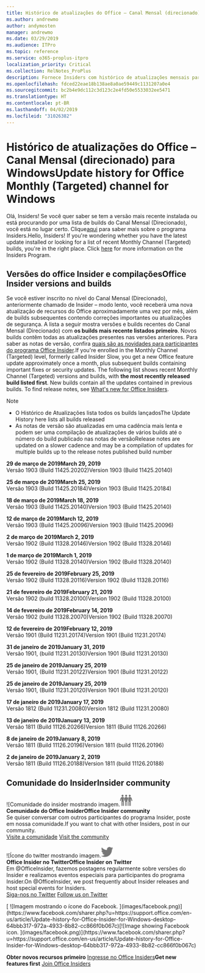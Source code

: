```yaml
---
title: Histórico de atualizações do Office – Canal Mensal (direcionado)
ms.author: andrewmo
author: andymosten
manager: andrewmo
ms.date: 03/29/2019
ms.audience: ITPro
ms.topic: reference
ms.service: o365-proplus-itpro
localization_priority: Critical
ms.collection: RelNotes_ProPlus
description: Fornece Insiders com histórico de atualizações mensais para os lançamentos do Canal Mensal Direcionado para a área de trabalho do Windows
ms.openlocfilehash: fdced22eae18b138ae8a0ae59449c1131207a0e4
ms.sourcegitcommit: bc2b4e9dc112c3d123c2e4fd50e5533032ee5471
ms.translationtype: HT
ms.contentlocale: pt-BR
ms.lasthandoff: 04/02/2019
ms.locfileid: "31026382"
---
```

# <a name="update-history-for-office-monthly-targeted-channel-for-windows"></a><span data-ttu-id="c93d8-103">Histórico de atualizações do Office – Canal Mensal (direcionado) para Windows</span><span class="sxs-lookup"><span data-stu-id="c93d8-103">Update history for Office Monthly (Targeted) channel for Windows</span></span>

<span data-ttu-id="c93d8-p101">Olá, Insiders! Se você quer saber se tem a versão mais recente instalada ou está procurando por uma lista de builds do Canal Mensal (Direcionado), você está no lugar certo.                                                                    Clique[aqui](https://insider.office.com/) para saber mais sobre o programa Insiders.</span><span class="sxs-lookup"><span data-stu-id="c93d8-p101">Hello, Insiders! If you're wondering whether you have the latest update installed or looking for a list of recent Monthly Channel (Targeted) builds, you're in the right place. Click [here](https://insider.office.com/) for more information on the Insiders Program.</span></span>

## <a name="office-insider-versions-and-builds"></a><span data-ttu-id="c93d8-107">Versões do office Insider e compilações</span><span class="sxs-lookup"><span data-stu-id="c93d8-107">Office Insider versions and builds</span></span>

<span data-ttu-id="c93d8-p102">Se você estiver inscrito no nível do Canal Mensal (Direcionado), anteriormente chamado de Insider – modo lento, você receberá uma nova atualização de recursos do Office aproximadamente uma vez por mês, além de builds subsequentes contendo correções importantes ou atualizações de segurança. A lista a seguir mostra versões e builds recentes do Canal Mensal (Direcionado) com **os builds mais recente listados primeiro**. Novos builds contêm todas as atualizações presentes nas versões anteriores. Para saber as notas de versão, confira [quais são as novidades para participantes do programa Office Insider](https://support.office.com/pt-BR/article/what-s-new-for-office-insiders-c152d1e2-96ff-4ce9-8c14-e74e13847a24).</span><span class="sxs-lookup"><span data-stu-id="c93d8-p102">If you're enrolled in the Monthly Channel (Targeted) level, formerly called Insider Slow, you get a new Office feature update approximately once a month, plus subsequent builds containing important fixes or security updates. The following list shows recent Monthly Channel (Targeted) versions and builds, with **the most recently released build listed first**. New builds contain all the updates contained in previous builds. To find release notes, see [What's new for Office Insiders](https://support.office.com/pt-BR/article/what-s-new-for-office-insiders-c152d1e2-96ff-4ce9-8c14-e74e13847a24).</span></span>

> [!NOTE]
> - <span data-ttu-id="c93d8-112">O Histórico de Atualizações lista todos os builds lançados</span><span class="sxs-lookup"><span data-stu-id="c93d8-112">The Update History here lists all builds released</span></span>
> - <span data-ttu-id="c93d8-113">As notas de versão são atualizadas em uma cadência mais lenta e podem ser uma compilação de atualizações de vários builds até o número do build publicado nas notas de versão</span><span class="sxs-lookup"><span data-stu-id="c93d8-113">Release notes are updated on a slower cadence and may be a compilation of updates for multiple builds up to the release notes published build number</span></span>

<span data-ttu-id="c93d8-114">**29 de março de 2019**</span><span class="sxs-lookup"><span data-stu-id="c93d8-114">**March 29, 2019**</span></span><br/> <span data-ttu-id="c93d8-115">Versão 1903 (Build 11425.20202)</span><span class="sxs-lookup"><span data-stu-id="c93d8-115">Version 1903 (Build 11425.20140)</span></span><br/>

<span data-ttu-id="c93d8-116">**25 de março de 2019**</span><span class="sxs-lookup"><span data-stu-id="c93d8-116">**March 25, 2019**</span></span><br/> <span data-ttu-id="c93d8-117">Versão 1903 (Build 11425.20184)</span><span class="sxs-lookup"><span data-stu-id="c93d8-117">Version 1903 (Build 11425.20184)</span></span><br/>

<span data-ttu-id="c93d8-118">**18 de março de 2019**</span><span class="sxs-lookup"><span data-stu-id="c93d8-118">**March 18, 2019**</span></span><br/> <span data-ttu-id="c93d8-119">Versão 1903 (Build 11425.20140)</span><span class="sxs-lookup"><span data-stu-id="c93d8-119">Version 1903 (Build 11425.20140)</span></span><br/>

<span data-ttu-id="c93d8-120">**12 de março de 2019**</span><span class="sxs-lookup"><span data-stu-id="c93d8-120">**March 12, 2019**</span></span><br/> <span data-ttu-id="c93d8-121">Versão 1903 (Build 11425.20096)</span><span class="sxs-lookup"><span data-stu-id="c93d8-121">Version 1903 (Build 11425.20096)</span></span><br/>

<span data-ttu-id="c93d8-122">**2 de março de 2019**</span><span class="sxs-lookup"><span data-stu-id="c93d8-122">**March 2, 2019**</span></span><br/> <span data-ttu-id="c93d8-123">Versão 1902 (Build 11328.20146)</span><span class="sxs-lookup"><span data-stu-id="c93d8-123">Version 1902 (Build 11328.20146)</span></span><br/>

<span data-ttu-id="c93d8-124">**1 de março de 2019**</span><span class="sxs-lookup"><span data-stu-id="c93d8-124">**March 1, 2019**</span></span><br/> <span data-ttu-id="c93d8-125">Versão 1902 (Build 11328.20140)</span><span class="sxs-lookup"><span data-stu-id="c93d8-125">Version 1902 (Build 11328.20140)</span></span><br/>

<span data-ttu-id="c93d8-126">**25 de fevereiro de 2019**</span><span class="sxs-lookup"><span data-stu-id="c93d8-126">**February 25, 2019**</span></span><br/> <span data-ttu-id="c93d8-127">Versão 1902 (Build 11328.20116)</span><span class="sxs-lookup"><span data-stu-id="c93d8-127">Version 1902 (Build 11328.20116)</span></span><br/>

<span data-ttu-id="c93d8-128">**21 de fevereiro de 2019**</span><span class="sxs-lookup"><span data-stu-id="c93d8-128">**February 21, 2019**</span></span><br/> <span data-ttu-id="c93d8-129">Versão 1902 (build 11328.20100)</span><span class="sxs-lookup"><span data-stu-id="c93d8-129">Version 1902 (Build 11328.20100)</span></span><br/>

<span data-ttu-id="c93d8-130">**14 de fevereiro de 2019**</span><span class="sxs-lookup"><span data-stu-id="c93d8-130">**February 14, 2019**</span></span><br/> <span data-ttu-id="c93d8-131">Versão 1902 (build 11328.20070)</span><span class="sxs-lookup"><span data-stu-id="c93d8-131">Version 1902 (Build 11328.20070)</span></span><br/>

<span data-ttu-id="c93d8-132">**12 de fevereiro de 2019**</span><span class="sxs-lookup"><span data-stu-id="c93d8-132">**February 12, 2019**</span></span><br/> <span data-ttu-id="c93d8-133">Versão 1901 (Build 11231.20174)</span><span class="sxs-lookup"><span data-stu-id="c93d8-133">Version 1901 (Build 11231.20174)</span></span><br/>

<span data-ttu-id="c93d8-134">**31 de janeiro de 2019**</span><span class="sxs-lookup"><span data-stu-id="c93d8-134">**January 31, 2019**</span></span><br/> <span data-ttu-id="c93d8-135">Versão 1901, (build 11231.20130)</span><span class="sxs-lookup"><span data-stu-id="c93d8-135">Version 1901 (Build 11231.20130)</span></span><br/> 

<span data-ttu-id="c93d8-136">**25 de janeiro de 2019**</span><span class="sxs-lookup"><span data-stu-id="c93d8-136">**January 25, 2019**</span></span><br/> <span data-ttu-id="c93d8-137">Versão 1901, (Build 11231.20122)</span><span class="sxs-lookup"><span data-stu-id="c93d8-137">Version 1901 (Build 11231.20122)</span></span><br/> 

<span data-ttu-id="c93d8-138">**25 de janeiro de 2019**</span><span class="sxs-lookup"><span data-stu-id="c93d8-138">**January 25, 2019**</span></span><br/> <span data-ttu-id="c93d8-139">Versão 1901, (Build 11231.20120)</span><span class="sxs-lookup"><span data-stu-id="c93d8-139">Version 1901 (Build 11231.20120)</span></span><br/> 

<span data-ttu-id="c93d8-140">**17 de janeiro de 2019**</span><span class="sxs-lookup"><span data-stu-id="c93d8-140">**January 17, 2019**</span></span><br/> <span data-ttu-id="c93d8-141">Versão 1812 (Build 11231.20080)</span><span class="sxs-lookup"><span data-stu-id="c93d8-141">Version 1812 (Build 11231.20080)</span></span><br/> 

<span data-ttu-id="c93d8-142">**13 de janeiro de 2019**</span><span class="sxs-lookup"><span data-stu-id="c93d8-142">**January 13, 2019**</span></span><br/> <span data-ttu-id="c93d8-143">Versão 1811 (Build 11126.20266)</span><span class="sxs-lookup"><span data-stu-id="c93d8-143">Version 1811 (Build 11126.20266)</span></span><br/>

<span data-ttu-id="c93d8-144">**8 de janeiro de 2019**</span><span class="sxs-lookup"><span data-stu-id="c93d8-144">**January 8, 2019**</span></span><br/> <span data-ttu-id="c93d8-145">Versão 1811 (Build 11126.20196)</span><span class="sxs-lookup"><span data-stu-id="c93d8-145">Version 1811 (build 11126.20196)</span></span><br/> 

<span data-ttu-id="c93d8-146">**2 de janeiro de 2019**</span><span class="sxs-lookup"><span data-stu-id="c93d8-146">**January 2, 2019**</span></span><br/> <span data-ttu-id="c93d8-147">Versão 1811 (Build 11126.20188)</span><span class="sxs-lookup"><span data-stu-id="c93d8-147">Version 1811 (build 11126.20188)</span></span><br/> 


## <a name="insider-community"></a><span data-ttu-id="c93d8-148">Comunidade do Insider</span><span class="sxs-lookup"><span data-stu-id="c93d8-148">Insider community</span></span>

<span data-ttu-id="c93d8-149">![Comunidade do insider mostrando imagem.</span><span class="sxs-lookup"><span data-stu-id="c93d8-149">![Image showing insider community.</span></span> ](images/insidercommunity.png)<br/>
<span data-ttu-id="c93d8-150">**Comunidade do Office Insider**</span><span class="sxs-lookup"><span data-stu-id="c93d8-150">**Office Insider community**</span></span><br/> <span data-ttu-id="c93d8-151">Se quiser conversar com outros participantes do programa Insider, poste em nossa comunidade.</span><span class="sxs-lookup"><span data-stu-id="c93d8-151">If you want to chat with other Insiders, post in our community.</span></span><br/><span data-ttu-id="c93d8-152"> 
[Visite a comunidade](https://go.microsoft.com/fwlink/?linkid=843493)</span><span class="sxs-lookup"><span data-stu-id="c93d8-152"> 
[Visit the community](https://go.microsoft.com/fwlink/?linkid=843493)</span></span><br/> 

<span data-ttu-id="c93d8-153">![Ícone do twitter mostrando imagem.</span><span class="sxs-lookup"><span data-stu-id="c93d8-153">![Image showing twitter icon.</span></span> ](images/twitter.png)<br/>
<span data-ttu-id="c93d8-154">**Office Insider no Twitter**</span><span class="sxs-lookup"><span data-stu-id="c93d8-154">**Office Insider on Twitter**</span></span><br/> <span data-ttu-id="c93d8-155">Em @OfficeInsider, fazemos postagens regularmente sobre versões do Insider e realizamos eventos especiais para participantes do programa Insider.</span><span class="sxs-lookup"><span data-stu-id="c93d8-155">On @OfficeInsider, we post frequently about Insider releases and host special events for Insiders.</span></span><br/><span data-ttu-id="c93d8-156"> 
[Siga-nos no Twitter](https://go.microsoft.com/fwlink/?linkid=717717)</span><span class="sxs-lookup"><span data-stu-id="c93d8-156"> 
[Follow us on Twitter](https://go.microsoft.com/fwlink/?linkid=717717)</span></span><br/> 

<span data-ttu-id="c93d8-157">
  [
  ![Imagem mostrando o ícone do Facebook. ](images/facebook.png)](https://www.facebook.com/sharer.php?u=https://support.office.com/en-us/article/Update-history-for-Office-Insider-for-Windows-desktop-64bbb317-972a-4933-8b82-cc866f0b067c)</span><span class="sxs-lookup"><span data-stu-id="c93d8-157">[![Image showing Facebook icon. ](images/facebook.png)](https://www.facebook.com/sharer.php?u=https://support.office.com/en-us/article/Update-history-for-Office-Insider-for-Windows-desktop-64bbb317-972a-4933-8b82-cc866f0b067c)</span></span>       


<span data-ttu-id="c93d8-158">**Obter novos recursos primeiro**
[Ingresse no Office Insiders](https://insider.office.com/)</span><span class="sxs-lookup"><span data-stu-id="c93d8-158">**Get new features first**
[Join Office Insiders](https://insider.office.com/)</span></span>